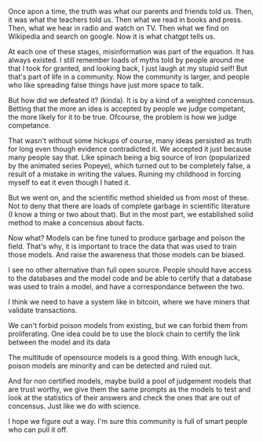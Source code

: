 Once apon a time, the truth was what our parents and friends told us. Then, it was what the teachers told us. Then what we read in books and press. Then, what we hear in radio and watch on TV. Then what we find on Wikipedia and search on google.
Now it is what chatgpt tells us.

At each one of these stages, misinformation was part of the equation. It has always existed. I still remember loads of myths told by people around me that I took for granted, and looking back, I just laugh at my stupid self!  But that's part of life in a community. Now the community is larger, and people who like spreading false things have just more space to talk.

But how did we defeated it? (kinda). It is by a kind of a weighted concensus. Betting that the more an idea is accepted by people we judge competant, the more likely for it to be true. Ofcourse, the problem is how we judge competance.

That wasn't without some hickups of course, many ideas persisted as truth for long even though evidence contradicted it. We accepted it just because many people say that. Like spinach being a big source of iron (popularized by the animated series Popeye), which turned out to be completely false, a result of a mistake in writing the values. Ruining my childhood in forcing myself to eat it even though I hated it.

But we went on, and the scientific method shielded us from most of these. Not to deny that there are loads of complete garbage in scientific literature (I know a thing or two about that). But in the most part, we established solid method to make a concensus about facts. 

Now what? Models can be fine tuned to produce garbage and poison the field. That's why, it is important to trace the data that was used to train those models. And raise the awareness that those models can be biased.

I see no other alternative than full open source. People should have access to the databases and the model code and be able to certify that a database was used to train a model, and have a correspondance between the two. 

I think we need to have a system like in bitcoin, where we have miners that validate transactions.

We can't forbid poison models from existing, but we can forbid them from proliferating. One idea could be to use the block chain to certify the link between the model and its data

The multitude of opensource models is a good thing. With enough luck, poison models are minority and can be detected and ruled out.

And for non certified models, maybe build a pool of judgement models that are trust worthy,  we give them the same prompts as the models to test and look at the statistics of their answers and check the ones that are out of concensus. Just like we do with science.

I hope we figure out a way. I'm sure this community is full of smart people who can pull it off.